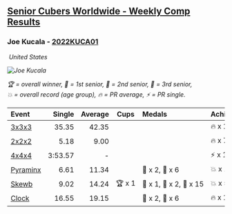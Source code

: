 <style>table {white-space: nowrap;}</style>
<link rel="stylesheet" type="text/css" href="/scw-comp/css/flags.css" />

## [Senior Cubers Worldwide - Weekly Comp Results](/scw-comp/results/)
### Joe Kucala - [2022KUCA01](https://www.worldcubeassociation.org/persons/2022KUCA01)

<i class="flag flag-US" />&nbsp;United States

![Joe Kucala](1682123036.jpg)

<span style="white-space: nowrap;">🏆 = overall winner</span>, <span style="white-space: nowrap;">🥇 = 1st senior</span>, <span style="white-space: nowrap;">🥈 = 2nd senior</span>, <span style="white-space: nowrap;">🥉 = 3rd senior</span>, <span style="white-space: nowrap;">💥 = overall record (age group)</span>, <span style="white-space: nowrap;">🔥 = PR average</span>, <span style="white-space: nowrap;">⚡ = PR single</span>.

| Event | Single | Average | Cups | Medals | Achievements|
| :-- | --: | --: | :--: | :-- | :-- |
| [3x3x3](333.md) | 35.35 | 42.35 |  |  | 🔥 x 11, ⚡ x 8 |
| [2x2x2](222.md) | 5.18 | 9.00 |  |  | 🔥 x 7, ⚡ x 8 |
| [4x4x4](444.md) | 3:53.57 | - |  |  | ⚡ x 1 |
| [Pyraminx](pyram.md) | 6.61 | 11.34 |  | 🥈 x 2, 🥉 x 6 | 💥 x 1, 🔥 x 12, ⚡ x 8 |
| [Skewb](skewb.md) | 9.02 | 14.24 | 🏆 x 1 | 🥇 x 1, 🥈 x 2, 🥉 x 15 | 💥 x 5, 🔥 x 4, ⚡ x 5 |
| [Clock](clock.md) | 16.55 | 19.15 |  | 🥈 x 2, 🥉 x 6 | 🔥 x 14, ⚡ x 13 |

<!-- Global site tag (gtag.js) - Google Analytics -->
<script async src="https://www.googletagmanager.com/gtag/js?id=UA-86348435-3"></script>
<script>window.dataLayer = window.dataLayer || []; function gtag() {dataLayer.push(arguments);} gtag('js', new Date()); gtag('config', 'UA-86348435-3');</script>
